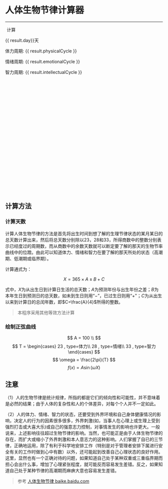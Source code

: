 # 人体生物节律计算器
---

<!-- <template> -->
  <div data-clarity-unmask="true">
    <p nm><el-date-picker
      v-model="birthDate"
      type="date"
      placeholder="选择出生日期"
    ></el-date-picker></p>
    <p nm><el-date-picker
      v-model="targetDate"
      type="date"
      placeholder="选择目标日期"
    ></el-date-picker></p>
    <p nm><el-button @click="calculateBiorhythm">计算</el-button></p>
    <div v-if="result">
      <p>{{ result.day}}天</p>
      <p>体力周期: {{ result.physicalCycle }}</p>
      <p>情绪周期: {{ result.emotionalCycle }}</p>
      <p>智力周期: {{ result.intellectualCycle }}</p>
    </div>
    <div style="width:100%;overflow-x:auto;height:360px;">
      <div v-show="result" id="chart" style="width: 800px;height:360px;"></div>
    </div>
  </div>

## 计算方法

### 计算天数

计算人体生物节律的方法是首先将出生时间到想了解的生理节律状态的某月某日的总天数计算出来，然后将总天数分别除以23，28和33，所得商数中的整数分别表示已经度过的周期数，而从商数中的余数天数就可以断定要了解的那天的生物节率曲线中的位蹬。由此可以知道体力、情绪和智力在要了解的那天所处的状态（高潮期、低潮期或临界期）。

计算通式为：

$$
X = 365 \times A \pm B + C
$$

式中，$X$为从出生日到计算日生活的总天数；$A$为预测年份与出生年份之差；$B$为本年生日到预测日的总天数，如未到生日则用“$-$”，已过生日则用“$+$"；$C$为从出生以来到计算日的总闰年数，即$C=\frac{A}{4}$所得的整数。

> 本程序采用其他等效方法计算


### 绘制正弦曲线

$$
A = 100 \\
$$
$$
T = \begin{cases}
23 , type=体力\\
28 , type=情绪\\
33 , type=智力
\end{cases}
$$ 
$$
\omega = \frac{2\pi}{T} 
$$
$$
f(x) = A\sin(\omega X)
$$


## 注意

（1）人的生物节律是统计规律，所指的都是它们的倾向性和可能性，并不意味着是必然的结果；由于人体的复杂性和人的个体差异，对每个个人并不一定如此。

（2）人的体力、情绪、智力的状态，还要受到外界环境和自己身体健康情况的影响，决定人的行为的因素很多很多，外界刺激(如，当事人在心理上或生理上受到强烈打击或大喜大乐)或自己的强意志力控制，对事情发生的影响也许更大。一般说来，上述影响往往超过生物节律的影响。当然，也可能正是由于人体生物节律的存在，而扩大或缩小了外界刺激和本人意志力的这种影响。人们掌握了自已的三节律，正确地运用，除了有利于科学地安排工作（特别是对于管理者安排下属进行安全有关的工作时做到心中有数）以外，还可能起到改善自己心理状态的良好作用。这里，显然也有一个正确对待的问题，如果知道自己处于某种双重或三重临界期而担心会出什么事，增加了心理紧张程度，就可能反而容易发生差错。反之，如果知道自己处于某种节律的高潮期而麻痹大意也容易发生差错。
> 参考 [人体生物节律 baike.baidu.com](https://baike.baidu.com/item/%E4%BA%BA%E4%BD%93%E7%94%9F%E7%89%A9%E8%8A%82%E5%BE%8B/9883446)

<!-- </template> -->

<script setup>
  import { ref, onMounted, onUnmounted } from 'vue';
  import { ElDatePicker } from 'element-plus';
  import * as echarts from 'echarts';

  const birthDate = ref(null);
  const targetDate = ref(null);
  const result = ref(null);
  const DAY = 60;
  // format Date to MMYYDD
  const formatDate = (date) => {
    const year = date.getFullYear();
    const month = date.getMonth() + 1;
    const day = date.getDate();
    return `${year}${month}${day}`;
  }
  const calculateBiorhythm = () => {
    if (!birthDate.value || !targetDate.value) return;
    window.clarity("set", 'selectDate' ,`${formatDate(birthDate.value)} ${formatDate(targetDate.value)}`);
    const X = calculateDaysSinceBirth(birthDate.value, targetDate.value);

    const physicalCycle = calculateCycle(X, 23);
    const emotionalCycle = calculateCycle(X, 28);
    const intellectualCycle = calculateCycle(X, 33);

    result.value = {
      day: X,
      physicalCycle: `第${physicalCycle.cycle + 1}周期第${physicalCycle.day + 1}天/23`,
      emotionalCycle: `第${emotionalCycle.cycle + 1}周期第${emotionalCycle.day + 1}天/28`,
      intellectualCycle: `第${intellectualCycle.cycle + 1}周期第${intellectualCycle.day + 1}天/33`,
    };

    drawChart([physicalCycle, emotionalCycle, intellectualCycle]);
  }
  const calculateDaysSinceBirth = (birthDate, targetDate) => {  
      const birth = new Date(birthDate);  
      const target = new Date(targetDate);  
      const millisecondsPerDay = 24 * 60 * 60 * 1000; // 一天有24小时，每小时60分钟，每分钟60秒，每秒1000毫秒  
      return Math.floor((target - birth) / millisecondsPerDay);  
  };


  const calculateCycle = (X, period) => {
    return {
      cycle: Math.floor(X / period),
      day: X % period,
      period,
      all:X,
    };
  };
  let chart;
  const drawChart = (cycles) => {
    chart = echarts.init(document.getElementById('chart'));

    const option = {
      grid: {
        containLabel: true
      },
      tooltip: {  
        trigger: 'axis',  
        axisPointer: {  
          type: 'cross'  
        }  
      },
      xAxis: {
        type: 'category',
        data: Array.from({length: DAY}, (_, i) => {
          const date = new Date(targetDate.value.getTime() + i * 24 * 60 * 60 * 1000);
          return `${date.getMonth() + 1}-${date.getDate()}`;
        })
      },
      yAxis: {
        type: 'value',
        min: -100,
        max: 100
      },
      series: cycles.map((cycle, i) => ({
        data: Array.from({length: DAY}, (_, j) => {
          let A = 100;
          let T = cycle.period
          let w = (2 * Math.PI) / T;
          return Math.floor(A*Math.sin(w*(cycle.all+j)) *10)/10
        }),
        type: 'line',
        smooth: true,
        name: ['体力', '情绪', '智力'][i]
      }))
    };

    chart.setOption(option);
  };

  onMounted(() => {
    if (birthDate.value && targetDate.value) {
      calculateBiorhythm();
    }
    // window.addEventListener('resize', () => {
    //   chart.resize();
    // });
  });
  // onUnmounted(() => {
  //   window.removeEventListener('resize', () => {
  //     chart.resize();
  //   });
  // });
</script>


<style scoped>
[nm]{
  margin:5px;
}
</style>